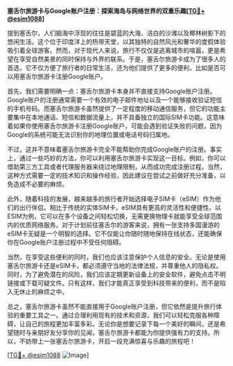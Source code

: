 **塞舌尔旅游卡与Google账户注册：探索海岛与网络世界的双重乐趣[[TG💪+ @esim1088](https://t.me/s/esim1088)]**

提到塞舌尔，人们脑海中浮现的往往是碧蓝的大海、洁白的沙滩以及椰林树影下的悠闲生活。这个位于印度洋上的热带天堂，以其独特的自然风光和奢华的度假体验吸引着全球游客。然而，对于现代人来说，旅行不仅仅是逃离城市的喧嚣，更是希望在享受自然美景的同时保持与外界的联系。于是，塞舌尔旅游卡成为了很多人的首选，它不仅方便了旅行者的日常生活，还为他们提供了更多的便利，比如是否可以用塞舌尔旅游卡注册Google账户。

首先，我们需要明确一点：塞舌尔旅游卡本身并不直接支持Google账户注册。Google账户的注册通常需要一个有效的电子邮件地址以及一个能够接收验证短信的手机号码。而塞舌尔旅游卡虽然提供了一定程度的移动通信服务，但它的功能主要集中在本地通话、短信和数据流量上，并不具备独立的国际SIM卡功能。这意味着如果你使用塞舌尔旅游卡注册Google账户，可能会遇到验证失败的问题，因为Google的系统可能无法识别你的地理位置或电话号码归属地。

不过，这并不意味着塞舌尔旅游卡完全不能帮助你完成Google账户的注册。事实上，通过一些巧妙的方法，你可以利用塞舌尔旅游卡实现这一目标。例如，你可以借助第三方工具或者代理服务器来绕过地理限制，从而成功完成注册过程。当然，这种方式需要一定的技术知识和操作经验，因此建议在尝试之前做好充分准备，以免造成不必要的麻烦。

此外，随着科技的发展，越来越多的旅行者开始选择电子SIM卡（eSIM）作为他们的出行伴侣。相比于传统的实体SIM卡，eSIM具有更高的灵活性和便捷性。以ESIM为例，它可以在多个设备之间轻松切换，无需更换物理卡就能享受全球范围内的优质网络服务。对于计划前往塞舌尔的游客来说，拥有一张支持多国漫游的eSIM卡无疑是一个明智的选择。它不仅能让你随时随地保持在线状态，还能确保你在Google账户注册过程中不受任何阻碍。

当然，在享受这些便利的同时，我们也应该注意保护个人信息的安全。无论是使用塞舌尔旅游卡还是eSIM卡，都必须遵守当地的法律法规，并尊重他人的隐私权。同时，为了避免潜在的风险，我们应该定期更新设备上的安全软件，避免点击不明链接或下载可疑文件。只有这样，我们才能真正享受到科技带来的便利，而不是陷入无休止的麻烦之中。

总之，塞舌尔旅游卡虽然不能直接用于Google账户注册，但它依然是提升旅行体验的重要工具之一。通过合理利用现有的技术和资源，我们可以轻松克服各种障碍，让自己的旅程更加丰富多彩。无论你是想要记录下每一个美好的瞬间，还是希望随时与亲朋好友分享你的见闻，塞舌尔旅游卡都能为你提供强有力的支持。所以，不妨带上一张塞舌尔旅游卡，开启一段充满惊喜与乐趣的旅程吧！

[[TG💪+ @esim1088](https://t.me/s/esim1088) ![Image](https://i.postimg.cc/4NQfJmqS/Snipaste-2025-05-13-00-14-12.png)]